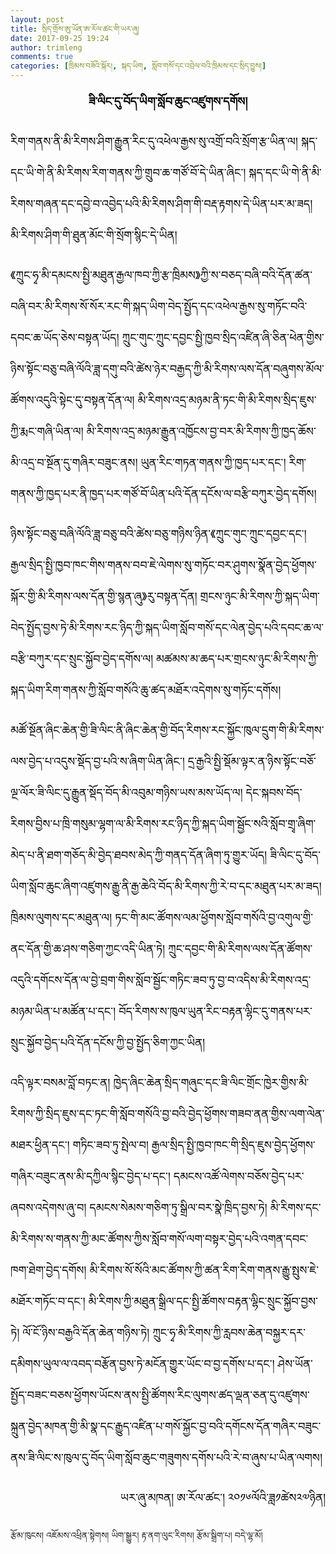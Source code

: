 ```yaml
---
layout: post
title: སྲིད་གྲོས་ཨུ་ཡོན་ཨ་རོལ་ཚང་གི་ཡར་ཞུ།
date: 2017-09-25 19:24
author: trimleng
comments: true
categories: [ཁྲིམས་བཟོའི་སྐོར།, སྐད་ཡིག, སློབ་གསོ་དང་འབྲེལ་བའི་ཁྲིམས་དང་སྲིད་བྱུས།]
---
```

<p align="center"><span style="color: #000000; font-size: large;"><strong>ཟི་ལིང་དུ་བོད་ཡིག་སློབ་ཆུང་འཛུ<wbr>གས་དགོས།</strong></span></p>
<p align="left"><span style="color: #000000; font-size: large;">
རིག་གནས་ནི་མི་རིགས་ཤིག་རྒྱུན་<wbr>རིང་དུ་འཕེལ་རྒྱས་སུ་འགྲོ་བའི་<wbr>སྲོག་རྩ་ཡིན་ལ། སྐད་དང་ཡི་གེ་ནི་མི་རིགས་རིག་<wbr>གནས་ཀྱི་གྲུབ་ཆ་གཙོ་བོ་དེ་ཡིན་<wbr>ཞིང་། སྐད་དང་ཡི་གེ་ནི་མི་རིགས་གཞན་<wbr>དང་དབྱེ་བ་འབྱེད་པའི་མི་རིགས་ཤི<wbr>ག་གི་བརྡ་རྟགས་དེ་ཡིན་པར་མ་ཟད། མི་རིགས་ཤིག་གི་ཐུན་མོང་གི་སྲོ<wbr>ག་སྙིང་དེ་ཡིན།</span>

<p align="left"><!--more--></p>
<p align="left"><span style="color: #000000; font-size: large;">《ཀྲུང་ཧྭ་མི་དམངས་སྤྱི་མཐུན་རྒྱ<wbr>ལ་ཁབ་ཀྱི་རྩ་ཁྲིམས》ཀྱི་ས་བཅད་<wbr>བཞི་བའི་དོན་ཚན་བཞི་བར་མི་རིགས་<wbr>སོ་སོར་རང་གི་སྐད་ཡིག་བེད་སྤྱོ<wbr>ད་དང་འཕེལ་རྒྱས་སུ་གཏོང་བའི་<wbr>དབང་ཆ་ཡོད་ཅེས་བསྟན་ཡོད། ཀྲུང་གུང་ཀྲུང་དབྱང་སྤྱི་ཁྱབ་སྲི<wbr>ད་འཛིན་ཞི་ཅིན་ཕེན་གྱིས་ཉིས་སྟོ<wbr>ང་བཅུ་བཞི་ལོའི་ཟླ་དགུ་བའི་ཚེས་<wbr>ཉེར་བརྒྱད་ཀྱི་མི་རིགས་ལས་དོན་<wbr>བཞུགས་མོལ་ཚོགས་འདུའི་སྟེང་དུ་<wbr>བསྟན་དོན་ལ། མི་རིགས་འདྲ་མཉམ་ནི་ཏང་གི་མི་རི<wbr>གས་སྲིད་ཇུས་ཀྱི་རྨང་གཞི་ཡིན་ལ། མི་རིགས་འདྲ་མཉམ་རྒྱུན་འཁྱོངས་<wbr>བྱ་བར་མི་རིགས་ཀྱི་ཁྱད་ཆོས་མི་<wbr>འདྲ་བ་སྔོན་དུ་གཞིར་བཟུང་ནས། ཡུན་རིང་གཏན་གནས་ཀྱི་ཁྱད་པར་དང་<wbr>། རིག་གནས་ཀྱི་ཁྱད་པར་ནི་ཁྱད་པར་<wbr>གཙོ་བོ་ཡིན་པའི་དོན་དངོས་ལ་བརྩི<wbr>་བཀུར་བྱེད་དགོས།</span></p>
<p align="left"><span style="color: #000000; font-size: large;">ཉིས་སྟོང་བཅུ་བཞི་ལོའི་ཟླ་བཅུ་<wbr>བའི་ཚེས་བཅུ་གཉིས་ཉིན་《ཀྲུང་གུ<wbr>ང་ཀྲུང་དབྱང་དང་། རྒྱལ་སྲིད་སྤྱི་ཁྱབ་ཁང་གིས་གནས་<wbr>བབ་ཇེ་ལེགས་སུ་གཏོང་བར་ཤུགས་སྣོ<wbr>ན་བྱེད་ཕྱོགས་སྐོར་གྱི་མི་རིགས་<wbr>ལས་དོན་གྱི་སྙན་ཞུ》རུ་བསྟན་དོན། གྲངས་ཉུང་མི་རིགས་ཀྱི་སྐད་ཡིག་<wbr>བེད་སྤྱོད་བྱས་ཏེ་མི་རིགས་རང་ཉི<wbr>ད་ཀྱི་སྐད་ཡིག་སློབ་གསོ་དང་ལེན་<wbr>བྱེད་པའི་དབང་ཆ་ལ་བརྩི་བཀུར་དང་<wbr>སྲུང་སྐྱོབ་བྱེད་དགོས་ལ། མཚམས་མ་ཆད་པར་གྲངས་ཉུང་མི་རིགས་<wbr>ཀྱི་སྐད་ཡིག་རིག་གནས་ཀྱི་སློབ་<wbr>གསོའི་ཆུ་ཚད་མཐོར་འདེགས་སུ་གཏོ<wbr>ང་དགོས།</span></p>
<p align="left"><span style="color: #000000; font-size: large;">མཚོ་སྔོན་ཞིང་ཆེན་གྱི་ཟི་ལིང་ནི<wbr>་ཞིང་ཆེན་གྱི་བོད་རིགས་རང་སྐྱོ<wbr>ང་ཁུལ་དྲུག་གི་མི་རིགས་ལས་བྱེད་<wbr>པ་འདུས་སྡོད་བྱ་པའི་ས་ཞིག་ཡིན་<wbr>ཞིང་། དྲ་རྒྱའི་སྤྱི་སྡོམ་ལྟར་ན་ཉིས་<wbr>སྟོང་བཅོ་ལྔ་ལོར་ཟི་ལིང་དུ་རྒྱུ<wbr>ན་སྡོད་བོད་མི་འབུམ་གཉིས་ཡས་མས་<wbr>ཡོད་ལ། དེང་སྐབས་བོད་རིགས་བྱིས་པ་ཁྲི་<wbr>གསུམ་ལྷག་ལ་མི་རིགས་རང་ཉིད་ཀྱི་<wbr>སྐད་ཡིག་སྦྱོང་སའི་སློབ་གྲྭ་ཞི<wbr>ག་མེད་པ་ནི་ཐག་གཅོད་མི་བྱེད་<wbr>ཐབས་མེད་ཀྱི་གནད་དོན་ཞིག་ཏུ་གྱུ<wbr>ར་ཡོད། ཟི་ལིང་དུ་བོད་ཡིག་སློབ་ཆུང་ཞི<wbr>ག་འཛུགས་རྒྱུ་ནི་རྒྱ་ཆེའི་བོད་<wbr>མི་རིགས་ཀྱི་རེ་བ་དང་མཐུན་པར་མ་<wbr>ཟད། ཁྲིམས་ལུགས་དང་མཐུན་ལ། ཏང་གི་མང་ཚོགས་ལམ་ཕྱོགས་སློབ་<wbr>གསོའི་བྱ་འགུལ་གྱི་ནང་དོན་གྱི་<wbr>ཆ་ཤས་གཅིག་ཀྱང་འདི་ཡིན་ཏེ། ཀྲུང་དབྱང་གི་མི་རིགས་ལས་དོན་ཚོ<wbr>གས་འདུའི་དགོངས་དོན་ལ་བྱེ་བྲག་<wbr>གིས་སློབ་སྦྱོང་གཏིང་ཟབ་ཏུ་བྱ་<wbr>བ་འདིས་མི་རིགས་འདྲ་མཉམ་ཡིན་པ་<wbr>མཚོན་པ་དང་། བོད་རིགས་ས་ཁུལ་ཡུན་རིང་བརྟན་ལྷི<wbr>ང་དུ་གནས་པར་སྲུང་སྐྱོབ་བྱེད་<wbr>པའི་དོན་དངོས་ཀྱི་བྱ་སྤྱོད་ཅིག་<wbr>ཀྱང་ཡིན།</span></p>
<p align="left"><span style="color: #000000; font-size: large;">འདི་ལྟར་བསམ་བློ་བཏང་ན། ཁྱེད་ཞིང་ཆེན་སྲིད་གཞུང་དང་ཟི་<wbr>ལིང་གྲོང་ཁྱེར་གྱིས་མི་རིགས་ཀྱི<wbr>་སྲིད་ཇུས་དང་ཏང་གི་སློབ་གསོའི་<wbr>བྱ་བའི་བྱེད་ཕྱོགས་གཟབ་ནན་གྱིས་<wbr>ལག་ལེན་མཐར་ཕྱིན་དང་། གཏིང་ཟབ་ཏུ་སྤེལ་བ། རྒྱལ་སྲིད་སྤྱི་ཁྱབ་ཁང་གི་སྲིད་<wbr>ཇུས་བྱེད་ཕྱོགས་གཞིར་བཟུང་ནས་མི<wbr>་དཀྱིལ་སྙིང་བྱེད་པ་དང་། དམངས་འཚོ་ལེགས་བཅོས་བྱེད་པར་<wbr>ཞབས་འདེགས་ཞུ་བ། དམངས་སེམས་གཅིག་ཏུ་སྒྲིལ་བར་སྣེ<wbr>་ཁྲིད་བྱས་ཏེ། མི་རིགས་དང་མི་རིགས་ས་གནས་ཀྱི་<wbr>མང་ཚོགས་ཀྱིས་སློབ་གསོ་ལག་བསྟར་<wbr>བྱེད་པའི་འགན་དབང་ཁག་ཐེག་བྱེད་<wbr>དགོས། མི་རིགས་སོ་སོའི་མང་ཚོགས་ཀྱི་<wbr>ཚན་རིག་རིག་གནས་རྒྱུ་སྤུས་ཇེ་<wbr>མཐོར་གཏོང་བ་དང་། མི་རིགས་ཀྱི་མཐུན་སྒྲིལ་དང་སྤྱི<wbr>་ཚོགས་བརྟན་ལྷིང་སྲུང་སྐྱོབ་བྱ<wbr>ས་ཏེ། ལོ་ངོ་ཉིས་བརྒྱའི་དོན་ཆེན་གཉིས་<wbr>ཏེ། ཀྲུང་ཧྭ་མི་རིགས་ཀྱི་རླབས་ཆེན་<wbr>བསྐྱར་དར་དམིགས་ཡུལ་ལ་འབད་བརྩོ<wbr>ན་བྱས་ཏེ་མངོན་གྱུར་ཡོང་བ་བྱ་<wbr>དགོས་པ་དང་། ཤེས་ཡོན་སྤྱོད་བཟང་བཅས་ཕྱོགས་ཡོ<wbr>ངས་ནས་སྤྱི་ཚོགས་རིང་ལུགས་ཚད་ལྡ<wbr>ན་ཅན་དུ་འཛུགས་སྐྲུན་བྱེད་མཁན་<wbr>གྱི་མི་སྣ་དང་རྒྱུད་འཛིན་པ་གསོ་<wbr>སྐྱོང་བྱ་བའི་དགོངས་དོན་གཞིར་<wbr>བཟུང་ནས་ཟི་ལིང་ས་ཁུལ་དུ་བོད་ཡི<wbr>ག་སློབ་ཆུང་གཟུགས་དགོས་པའི་རེ་<wbr>བ་ཞུས་པ་ཡིན་ལགས།</span></p>

<p align="right"><span style="color: #000000; font-size: large;">ཡར་ཞུ་མཁན། ཨ་རོལ་ཚང་།
༢༠༡༦ལོའི་ཟླ༡ཚེས༢༧ཉིན།</span>

རྩོམ་ཁུངས། འཇོམས་འཕྲིན་སྟེགས།
ཡིག་སྒྱུར། རྟ་ནག་ལུང་རིགས།
རྩོམ་སྒྲིག་པ། བདེ་ལྷ་མོ།
